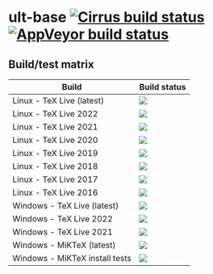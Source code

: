 # ult-base [![Cirrus build status][cirrus-badge]][cirrus-url] [![AppVeyor build status][appveyor-badge]][appveyor-url]


## Build/test matrix

| Build                           | Build status                                                                    |
| ------------------------------- | ------------------------------------------------------------------------------- |
| Linux - TeX Live (latest)       | [![][appveyor-linux-texlive-latest-badge]][appveyor-url]                        |
| Linux - TeX Live 2022           | [![][cirrus-linux-tl-2022-badge]][cirrus-url]                                   |
| Linux - TeX Live 2021           | [![][cirrus-linux-tl-2021-badge]][cirrus-url]                                   |
| Linux - TeX Live 2020           | [![][cirrus-linux-tl-2020-badge]][cirrus-url]                                   |
| Linux - TeX Live 2019           | [![][cirrus-linux-tl-2019-badge]][cirrus-url]                                   |
| Linux - TeX Live 2018           | [![][cirrus-linux-tl-2018-badge]][cirrus-url]                                   |
| Linux - TeX Live 2017           | [![][cirrus-linux-tl-2017-badge]][cirrus-url]                                   |
| Linux - TeX Live 2016           | [![][cirrus-linux-tl-2016-badge]][cirrus-url]                                   |
| Windows - TeX Live (latest)     | [![][appveyor-win-texlive-latest-badge]][appveyor-url]                          |
| Windows - TeX Live 2022         | [![][appveyor-win-texlive-2022-badge]][appveyor-url]                            |
| Windows - TeX Live 2021         | [![][appveyor-win-texlive-2021-badge]][appveyor-url]                            |
| Windows - MiKTeX (latest)       | [![][appveyor-win-miktex-latest-badge]][appveyor-url]                           |
| Windows - MiKTeX install tests  | [![][appveyor-win-miktex-install-badge]][appveyor-url]                          |


[cirrus-badge]: https://api.cirrus-ci.com/github/egraff/ult-base.svg?branch=master
[cirrus-url]: https://cirrus-ci.com/github/egraff/ult-base
[appveyor-badge]: https://ci.appveyor.com/api/projects/status/2i4xagf9s92eoxwu/branch/master?svg=true
[appveyor-url]: https://ci.appveyor.com/project/egraff/ult-base/branch/master

[cirrus-linux-tl-2022-badge]: https://api.cirrus-ci.com/github/egraff/ult-base.svg?task=Linux%20-%20TeX%20Live%202022
[cirrus-linux-tl-2021-badge]: https://api.cirrus-ci.com/github/egraff/ult-base.svg?task=Linux%20-%20TeX%20Live%202021
[cirrus-linux-tl-2020-badge]: https://api.cirrus-ci.com/github/egraff/ult-base.svg?task=Linux%20-%20TeX%20Live%202020
[cirrus-linux-tl-2019-badge]: https://api.cirrus-ci.com/github/egraff/ult-base.svg?task=Linux%20-%20TeX%20Live%202019
[cirrus-linux-tl-2018-badge]: https://api.cirrus-ci.com/github/egraff/ult-base.svg?task=Linux%20-%20TeX%20Live%202018
[cirrus-linux-tl-2017-badge]: https://api.cirrus-ci.com/github/egraff/ult-base.svg?task=Linux%20-%20TeX%20Live%202017
[cirrus-linux-tl-2016-badge]: https://api.cirrus-ci.com/github/egraff/ult-base.svg?task=Linux%20-%20TeX%20Live%202016

[appveyor-linux-texlive-latest-badge]: https://appveyor-matrix-badges.herokuapp.com/repos/egraff/ult-base/branch/master/3
[appveyor-win-texlive-latest-badge]: https://appveyor-matrix-badges.herokuapp.com/repos/egraff/ult-base/branch/master/4
[appveyor-win-texlive-2022-badge]: https://appveyor-matrix-badges.herokuapp.com/repos/egraff/ult-base/branch/master/5
[appveyor-win-texlive-2021-badge]: https://appveyor-matrix-badges.herokuapp.com/repos/egraff/ult-base/branch/master/6
[appveyor-win-miktex-latest-badge]: https://appveyor-matrix-badges.herokuapp.com/repos/egraff/ult-base/branch/master/1
[appveyor-win-miktex-install-badge]: https://appveyor-matrix-badges.herokuapp.com/repos/egraff/ult-base/branch/master/2

